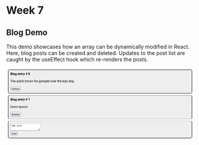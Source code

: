 # Week 7
## Blog Demo
This demo showcases how an array can be dynamically modified in React. Here, blog posts can be created and deleted. Updates to the post list are caught by the useEffect hook which re-renders the posts. 

![blog demo](./blog_screenshot1.png)